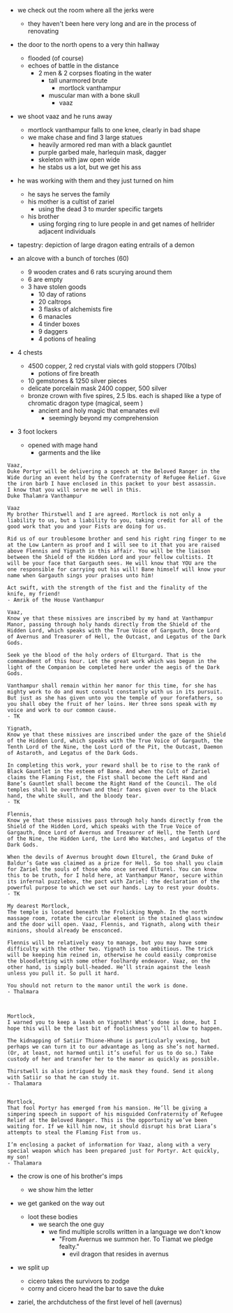 - we check out the room where all the jerks were
    - they haven't been here very long and are in the process of renovating
- the door to the north opens to a very thin hallway
    - flooded (of course)
    - echoes of battle in the distance
        - 2 men & 2 corpses floating in the water
            - tall unarmored brute
                - mortlock vanthampur
            - muscular man with a bone skull
                - vaaz

- we shoot vaaz and he runs away
    - mortlock vanthampur falls to one knee, clearly in bad shape
    - we make chase and find 3 large statues
        - heavily armored red man with a black gauntlet
        - purple garbed male, harlequin mask, dagger
        - skeleton with jaw open wide
        - he stabs us a lot, but we get his ass

- he was working with them and they just turned on him
    - he says he serves the family
    - his mother is a cultist of zariel
        - using the dead 3 to murder specific targets
    - his brother
        - using forging ring to lure people in and get names of hellrider adjacent individuals

- tapestry: depiction of large dragon eating entrails of a demon

- an alcove with a bunch of torches (60)
    - 9 wooden crates and 6 rats scurying around them
    - 6 are empty
    - 3 have stolen goods
        - 10 day of rations
        - 20 caltrops
        - 3 flasks of alchemists fire
        - 6 manacles
        - 4 tinder boxes
        - 9 daggers
        - 4 potions of healing

- 4 chests
    - 4500 copper, 2 red crystal vials with gold stoppers (70lbs)
        - potions of fire breath
    - 10 gemstones & 1250 silver pieces
    - delicate porcelain mask 2400 copper, 500 silver
    - bronze crown with five spires, 2.5 lbs. each is shaped like a type of chromatic dragon type (magical, seem )
        - ancient and holy magic that emanates evil
            - seemingly beyond my comprehension

- 3 foot lockers
    - opened with mage hand
        - garments and the like

```
Vaaz,
Duke Portyr will be delivering a speech at the Beloved Ranger in the Wide during an event held by the Confraternity of Refugee Relief. Give the iron barb I have enclosed in this packet to your best assassin.
I know that you will serve me well in this.
Duke Thalamra Vanthampur
```

```
Vaaz
My brother Thirstwell and I are agreed. Mortlock is not only a liability to us, but a liability to you, taking credit for all of the good work that you and your Fists are doing for us.

Rid us of our troublesome brother and send his right ring finger to me at the Low Lantern as proof and I will see to it that you are raised above Flennis and Yignath in this affair. You will be the liaison between the Shield of the Hidden Lord and your fellow cultists. It will be your face that Gargauth sees. He will know that YOU are the one responsible for carrying out his will! Bane himself will know your name when Gargauth sings your praises unto him!

Act swift, with the strength of the fist and the finality of the knife, my friend!
- Amrik of the House Vanthampur
```

```
Vaaz,
Know ye that these missives are inscribed by my hand at Vanthampur Manor, passing through holy hands directly from the Shield of the Hidden Lord, which speaks with the True Voice of Gargauth, Once Lord of Avernus and Treasurer of Hell, the Outcast, and Legatus of the Dark Gods.

Seek ye the blood of the holy orders of Elturgard. That is the commandment of this hour. Let the great work which was begun in the light of the Companion be completed here under the aegis of the Dark Gods.

Vanthampur shall remain within her manor for this time, for she has mighty work to do and must consult constantly with us in its pursuit. But just as she has given unto you the temple of your forefathers, so you shall obey the fruit of her loins. Her three sons speak with my voice and work to our common cause.
- TK
```

```
Yignath,
Know ye that these missives are inscribed under the gaze of the Shield of the Hidden Lord, which speaks with the True Voice of Gargauth, the Tenth Lord of the Nine, the Lost Lord of the Pit, the Outcast, Daemon of Astaroth, and Legatus of the Dark Gods.

In completing this work, your reward shall be to rise to the rank of Black Gauntlet in the esteem of Bane. And when the Cult of Zariel claims the Flaming Fist, the Fist shall become the Left Hand and Bane’s Gauntlet shall become the Right Hand of the Council. The old temples shall be overthrown and their fanes given over to the black hand, the white skull, and the bloody tear.
- TK
```

```
Flennis,
Know ye that these missives pass through holy hands directly from the Shield of the Hidden Lord, which speaks with the True Voice of Gargauth, Once Lord of Avernus and Treasurer of Hell, the Tenth Lord of the Nine, the Hidden Lord, the Lord Who Watches, and Legatus of the Dark Gods.

When the devils of Avernus brought down Elturel, the Grand Duke of Baldur’s Gate was claimed as a prize for Hell. So too shall you claim for Zariel the souls of those who once served Elturel. You can know this to be truth, for I hold here, at Vanthampur Manor, secure within its infernal puzzlebox, the pact with Zariel; the declaration of the powerful purpose to which we set our hands. Lay to rest your doubts.
- TK
```

```
My dearest Mortlock,
The temple is located beneath the Frolicking Nymph. In the north massage room, rotate the circular element in the stained glass window and the door will open. Vaaz, Flennis, and Yignath, along with their minions, should already be ensconced.

Flennis will be relatively easy to manage, but you may have some difficulty with the other two. Yignath is too ambitious. The trick will be keeping him reined in, otherwise he could easily compromise the bloodletting with some other foolhardy endeavor. Vaaz, on the other hand, is simply bull-headed. He’ll strain against the leash unless you pull it. So pull it hard.

You should not return to the manor until the work is done.
- Thalmara



Mortlock,
I warned you to keep a leash on Yignath! What’s done is done, but I hope this will be the last bit of foolishness you’ll allow to happen.

The kidnapping of Satiir Thione-Hhune is particularly vexing, but perhaps we can turn it to our advantage as long as she’s not harmed. (Or, at least, not harmed until it’s useful for us to do so.) Take custody of her and transfer her to the manor as quickly as possible.

Thirstwell is also intrigued by the mask they found. Send it along with Satiir so that he can study it.
- Thalamara


Mortlock,
That fool Portyr has emerged from his mansion. He’ll be giving a simpering speech in support of his misguided Confraternity of Refugee Relief at the Beloved Ranger. This is the opportunity we’ve been waiting for. If we kill him now, it should disrupt his brat Liara’s attempts to steal the Flaming Fist from us.

I’m enclosing a packet of information for Vaaz, along with a very special weapon which has been prepared just for Portyr. Act quickly, my son!
- Thalamara
```

- the crow is one of his brother's imps
    - we show him the letter

- we get ganked on the way out
    - loot these bodies
        - we search the one guy
            - we find multiple scrolls written in a language we don't know
                - "From Avernus we summon her. To Tiamat we pledge fealty."
                    - evil dragon that resides in avernus

- we split up
    - cicero takes the survivors to zodge
    - corny and cicero head the bar to save the duke

- zariel, the archdutchess of the first level of hell (avernus)
